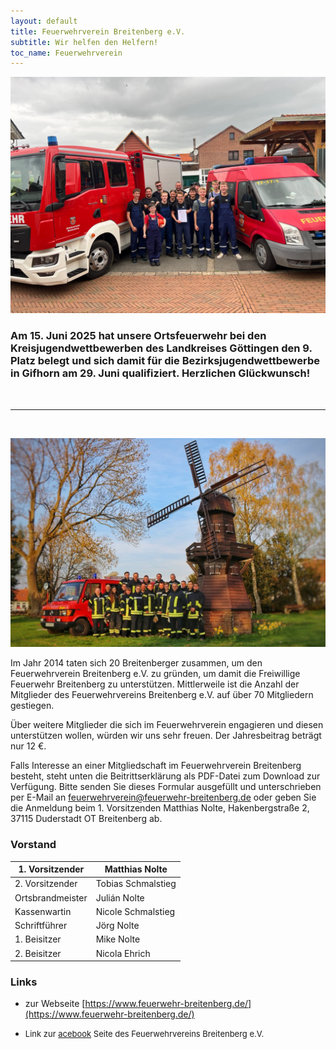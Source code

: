 ```yaml
---
layout: default
title: Feuerwehrverein Breitenberg e.V.
subtitle: Wir helfen den Helfern!
toc_name: Feuerwehrverein
---
```


<a href="#" class="image featured"><img src="images/jgfeuer-kkgoe-2025-06-15-9.platz.jpeg" alt="" /></a>

### Am 15. Juni 2025 hat unsere Ortsfeuerwehr bei den Kreisjugendwettbewerben des Landkreises Göttingen den 9. Platz belegt und sich damit für die Bezirksjugendwettbewerbe in Gifhorn am 29. Juni qualifiziert. Herzlichen Glückwunsch!

<br>
<hr>
<br>

<a href="#" class="image featured"><img src="images/Gruppenfoto_FFW.jpg" alt="" /></a>

Im Jahr 2014 taten sich 20 Breitenberger zusammen, um den Feuerwehrverein Breitenberg e.V. zu gründen, um damit die Freiwillige Feuerwehr Breitenberg zu unterstützen. Mittlerweile ist die Anzahl der Mitglieder des Feuerwehrvereins Breitenberg e.V. auf über 70 Mitgliedern gestiegen.

Über weitere Mitglieder die sich im Feuerwehrverein engagieren und diesen unterstützen wollen, würden wir uns sehr freuen. Der Jahresbeitrag beträgt nur 12 €.

Falls Interesse an einer Mitgliedschaft im Feuerwehrverein Breitenberg besteht, steht unten die Beitrittserklärung als PDF-Datei zum Download zur Verfügung. Bitte senden Sie dieses Formular ausgefüllt und unterschrieben per E-Mail an feuerwehrverein@feuerwehr-breitenberg.de oder geben Sie die Anmeldung beim 1. Vorsitzenden Matthias Nolte, Hakenbergstraße 2, 37115 Duderstadt OT Breitenberg ab.


### Vorstand

| 1. Vorsitzender  | Matthias Nolte     |
| ---------------- | ------------------ |
| 2. Vorsitzender  | Tobias Schmalstieg |
| Ortsbrandmeister | Julián Nolte       |
| Kassenwartin     | Nicole Schmalstieg |
| Schriftführer    | Jörg Nolte         |
| 1. Beisitzer     | Mike Nolte         |
| 2. Beisitzer     | Nicola Ehrich      |

### Links 

- zur Webseite [https://www.feuerwehr-breitenberg.de/](https://www.feuerwehr-breitenberg.de/)
- <p><font size="2">Link zur <a href="https://www.facebook.com/profile.php?id=100064547268537&locale=de_DE" class="icon brands fa-facebook-f">acebook</a> Seite des Feuerwehrvereins Breitenberg e.V.</font></p>